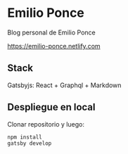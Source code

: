 # Emilio Ponce

Blog personal de Emilio Ponce

https://emilio-ponce.netlify.com

## Stack

Gatsbyjs: React + Graphql + Markdown

## Despliegue en local

Clonar repositorio y luego:

```sh
npm install
gatsby develop
```
